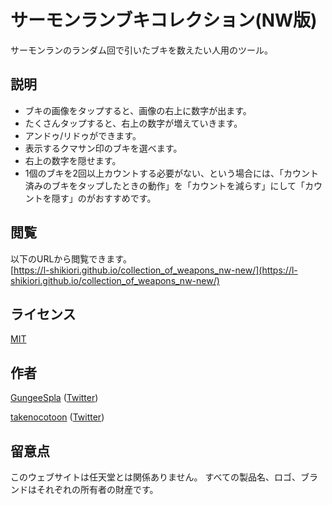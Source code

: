 サーモンランブキコレクション(NW版)
====

サーモンランのランダム回で引いたブキを数えたい人用のツール。

## 説明

- ブキの画像をタップすると、画像の右上に数字が出ます。
- たくさんタップすると、右上の数字が増えていきます。
- アンドゥ/リドゥができます。
- 表示するクマサン印のブキを選べます。
- 右上の数字を隠せます。
- 1個のブキを2回以上カウントする必要がない、という場合には、「カウント済みのブキをタップしたときの動作」を「カウントを減らす」にして「カウントを隠す」のがおすすめです。

## 閲覧

以下のURLから閲覧できます。  
[https://l-shikiori.github.io/collection_of_weapons_nw-new/](https://l-shikiori.github.io/collection_of_weapons_nw-new/)

## ライセンス

[MIT](https://github.com/L-Shikiori/collection_of_weapons_nw-new/blob/main/LICENSE)

## 作者

[GungeeSpla](https://github.com/GungeeSpla) ([Twitter](https://twitter.com/GungeeSpla))

[takenocotoon](https://github.com/takenocotoon) ([Twitter](https://twitter.com/takenocotoon))

## 留意点

このウェブサイトは任天堂とは関係ありません。 すべての製品名、ロゴ、ブランドはそれぞれの所有者の財産です。
